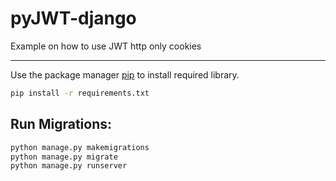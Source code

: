 # pyJWT-django
Example on how to use JWT http only cookies
***

Use the package manager [pip](https://pip.pypa.io/en/stable/) to install required library.

```zsh
pip install -r requirements.txt

```
## Run Migrations:
```zsh
python manage.py makemigrations
python manage.py migrate
python manage.py runserver

```

